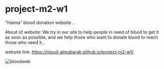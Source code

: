 # project-m2-w1

"Haima" blood donation website ..

About of website:
We try in our site to help people in need of blood to get it as soon as possible, 
and we help those who want to donate blood to reach those who need it..



website link:
https://njoud-almubarak.github.io/project-m2-w1/



![bloodweb](https://user-images.githubusercontent.com/102929499/174457139-e5401843-ccd0-4d64-963e-52b6bc23f441.png)
